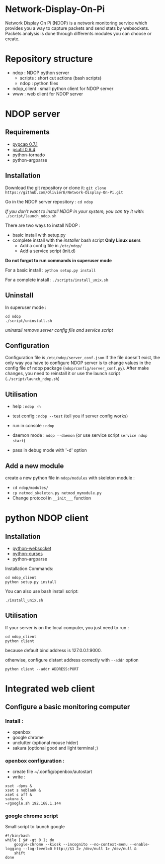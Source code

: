 Network-Display-On-Pi
=====================

Network Display On Pi (NDOP) is a network monitoring service which provides you a way to capture packets and send stats by websockets. Packets analysis is done through differents modules you can choose or create.

# Repository structure

* ndop : NDOP python server
	* scripts : short cut actions (bash scripts)
	* ndop : python files
* ndop_client : small python client for NDOP server
* www : web client for NDOP server


# NDOP server

## Requirements

* [pypcap 0.7.1](http://sourceforge.net/projects/pylibpcap/)
* [psutil 0.6.4](https://code.google.com/p/psutil/)
* python-tornado
* python-argparse


## Installation

Download the git repository or clone it:
```git clone https://github.com/OlivierB/Network-Display-On-Pi.git```

Go in the NDOP server repository :
```cd ndop```


*If you don't want to install NDOP in your system, you can try it with:*
``` ./script/launch_ndop.sh ```

There are two ways to install NDOP :
* basic install with setup.py
* complete install with the *installer* bash script **Only Linux users**
	* Add a config file in ```/etc/ndop/```
	* Add a service script (init.d)

**Do not forgot to run commands in superuser mode**

For a basic install :
```python setup.py install```

For a complete install :
``` ./scripts/install_unix.sh ```


## Uninstall

In superuser mode :
```
cd ndop
./script/uninstall.sh
```

*uninstall remove server config file and service script*

## Configuration

Configuration file is ```/etc/ndop/server_conf.json```
If the file doesn't exist, the only way you have to configure NDOP server is to change values in the config file of ndop package (```ndop/config/server_conf.py```). After make changes, you need to reinstall it or use the launch script (```./script/launch_ndop.sh```)


## Utilisation
* help : ```ndop -h```

* test config : ```ndop --test``` (tell you if server config works)
* run in console : ```ndop```
* daemon mode : ```ndop --daemon``` (or use service script ```service ndop start```)
* pass in debug mode with '-d' option


## Add a new module
create a new python file in ```ndop/modules``` with skeleton module :
* ```cd ndop/modules/```
* ```cp netmod_skeleton.py netmod_mymodule.py```
* Change protocol in ```__init___``` function



# python NDOP client

## Installation

* [python-websocket](https://pypi.python.org/pypi/websocket-client/0.7.0)
* [python-curses](http://docs.python.org/2/howto/curses.html)
* python-argparse

Installation Commands:
```
cd ndop_client
python setup.py install
```

You can also use bash install script:
```
./install_unix.sh
```

## Utilisation

If your server is on the local computer, you just need to run :
```
cd ndop_client
python client
```
because default bind address is 127.0.0.1:9000.

otherwise, configure distant address correctly with ```--addr``` option
```
python client --addr ADDRESS:PORT
```

# Integrated web client
## Configure a basic monitoring computer

### Install :
- openbox
- google chrome
- unclutter (optional mouse hider)
- sakura (optional good and light terminal ;)

### openbox configuration :
* create file ~/.config/openbox/autostart
* write :
```
xset -dpms &
xset s noblank &
xset s off &
sakura &
~/google.sh 192.168.1.144 
```

### google chrome script
Small script to launch google
```
#!/bin/bash
while [ $# -gt 0 ]; do
	google-chrome --kiosk --incognito --no-context-menu --enable-logging --log-level=0 http://$1 2> /dev/null 1> /dev/null &
	shift
done
```
